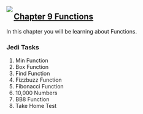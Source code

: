 <img align="left" src="http://hermonswebsites.com/Classes/CS/python.png"><H2><a href="https://sites.google.com/urbandaleschools.com/pythonjedi/9-functions" target="_blank">Chapter 9 Functions</a></H2>

In this chapter you will be learning about Functions. 


<h3>Jedi Tasks</h3>
<ol>
  <li>Min Function</li>
  <li>Box Function</li>
  <li>Find Function</li>
  <li>Fizzbuzz Function</li>
  <li>Fibonacci Function</li>
  <li>10,000 Numbers</li>
  <li>BB8 Function</li>
  <li>Take Home Test</li>
  </ol>
